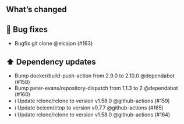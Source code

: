 ## What’s changed
## 🐛 Bug fixes

- Bugfix git clone @elcajon (#163)

## ⬆️ Dependency updates

- Bump docker/build-push-action from 2.9.0 to 2.10.0 @dependabot (#158)
- Bump peter-evans/repository-dispatch from 1.1.3 to 2 @dependabot (#160)
- ℹ️ Update rclone/rclone to version v1.58.0 @github-actions (#159)
- ℹ️ Update bcicen/ctop to version v0.7.7 @github-actions (#165)
- ℹ️ Update rclone/rclone to version v1.58.0 @github-actions (#164)
